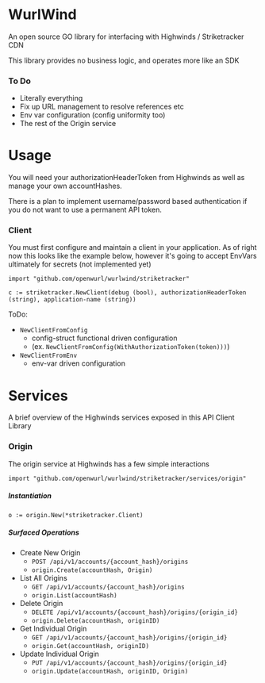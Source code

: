 # WurlWind
An open source GO library for interfacing with Highwinds / Striketracker CDN

This library provides no business logic, and operates more like an SDK

### To Do
* Literally everything
* Fix up URL management to resolve references etc
* Env var configuration (config uniformity too)
* The rest of the Origin service

# Usage
You will need your authorizationHeaderToken from Highwinds as well as manage your own accountHashes.

There is a plan to implement username/password based authentication if you do not want to use a permanent API token.

### Client
You must first configure and maintain a client in your application. As of right now this looks like the example below, however it's going to accept EnvVars ultimately for secrets (not implemented yet)

`import "github.com/openwurl/wurlwind/striketracker"`

```
c := striketracker.NewClient(debug (bool), authorizationHeaderToken (string), application-name (string))
```

ToDo:

* `NewClientFromConfig`
  * config-struct functional driven configuration
  * (ex. `NewClientFromConfig(WithAuthorizationToken(token)))`)
* `NewClientFromEnv`
  * env-var driven configuration


# Services
A brief overview of the Highwinds services exposed in this API Client Library

### Origin
The origin service at Highwinds has a few simple interactions

`import "github.com/openwurl/wurlwind/striketracker/services/origin"`

##### Instantiation
```
o := origin.New(*striketracker.Client)
```

##### Surfaced Operations
* Create New Origin
  * `POST /api/v1/accounts/{account_hash}/origins`
  * `origin.Create(accountHash, Origin)`
* List All Origins
  * `GET /api/v1/accounts/{account_hash}/origins`
  * `origin.List(accountHash)`
* Delete Origin
  * `DELETE /api/v1/accounts/{account_hash}/origins/{origin_id}`
  * `origin.Delete(accountHash, originID)`
* Get Individual Origin
  * `GET /api/v1/accounts/{account_hash}/origins/{origin_id}`
  * `origin.Get(accountHash, originID)`
* Update Individual Origin
  * `PUT /api/v1/accounts/{account_hash}/origins/{origin_id}`
  * `origin.Update(accountHash, originID, Origin)`

